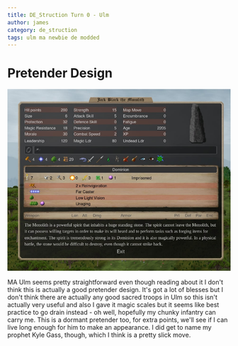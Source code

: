 ```yaml
---
title: DE_Struction Turn 0 - Ulm
author: james
category: de_struction
tags: ulm ma newbie de modded
---
```


# Pretender Design

![Jack Black](/assets/images/ulm_00000.jpg)

MA Ulm seems pretty straightforward even though reading about it I don't think this is actually a good pretender design. It's got a lot of blesses but I don't think there are actually any good sacred troops in Ulm so this isn't actually very useful and also I gave it magic scales but it seems like best practice to go drain instead - oh well, hopefully my chunky infantry can carry me. This is a dormant pretender too, for extra points, we'll see if I can live long enough for him to make an appearance. I did get to name my prophet Kyle Gass, though, which I think is a pretty slick move.
